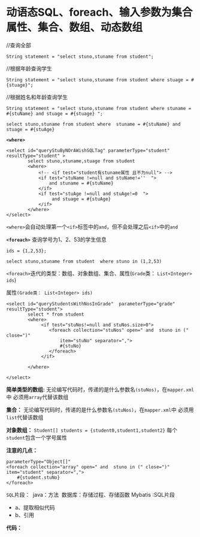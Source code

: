 # 动语态SQL、foreach、输入参数为集合属性、集合、数组、动态数组

//查询全部

`String statement = "select stuno,stuname from student";`

//根据年龄查询学生

`String statement = "select stuno,stuname from student where stuage = #{stuage}"; `


//根据姓名和年龄查询学生

```
String statement = "select stuno,stuname from student where stuname = #{stuName} and stuage = #{stuage} "; 

select stuno,stuname from student where  stuname = #{stuName} and  stuage = #{stuAge}
```



**`<where>`**

```
<select id="queryStuByNOrAWishSQLTag" parameterType="student"	resultType="student" >
		select stuno,stuname,stuage from student
		<where>
			<!-- <if test="student有stuname属性 且不为null"> -->
			<if test="stuName !=null and stuName!=''  "> 
				and stuname = #{stuName}
			</if>
			<if test="stuAge !=null and stuAge!=0  "> 
				 and stuage = #{stuAge}
			</if>
		</where>
</select>
```


`<where>`会自动处理第一个`<if>`标签中的`and`，但不会处理之后`<if>`中的`and`



**`<foreach>`**
查询学号为1、2、53的学生信息

```
ids = {1,2,53};

select stuno,stuname from student  where stuno in (1,2,53) 
```



`<foreach>`迭代的类型：数组、对象数组、集合、属性(`Grade`类： `List<Integer> ids`)

属性`(Grade类： List<Integer> ids)`


```
<select id="queryStudentsWithNosInGrade"  parameterType="grade" resultType="student">
	  	select * from student 
	  	<where>
	  		 <if test="stuNos!=null and stuNos.size>0">
	  		 	<foreach collection="stuNos" open=" and  stuno in (" close=")" 
	  		 		item="stuNo" separator=",">   
	  		 		#{stuNo}
	  		 	</foreach>
	  		 </if>
	  	
	  	</where>
	
</select>
```

**简单类型的数组:**
无论编写代码时，传递的是什么参数名`(stuNos)`，在`mapper.xml`中 必须用`array`代替该数组


**集合：**
无论编写代码时，传递的是什么参数名`(stuNos)`，在`mapper.xml`中 必须用`list`代替该数组


**对象数组：**
`Student[] students = {student0,student1,student2}`  每个`student`包含一个学号属性

**注意的几点：**

```
parameterType="Object[]" 
<foreach collection="array" open=" and  stuno in (" close=")" 			item="student" separator=",">   
	#{student.stuNo}
</foreach>

```

`SQL`片段：
​	java：方法
​	数据库：存储过程、存储函数
​	Mybatis :SQL片段 

- a、提取相似代码
- b、引用

**代码：**

